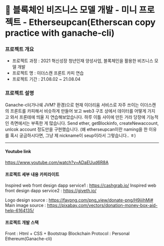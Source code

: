 # 🔗 블록체인 비즈니스 모델 개발 - 미니  프로젝트 - Etherseupcan(Etherscan copy practice with ganache-cli)

### 프로젝트 개요

-   프로젝트 과정 : 2021 혁신성장 청년인재 양성사업, 블록체인을 활용한 비즈니스 모델 개발
-   프로젝트 명 : 이더스캔 프론트 카피 연습
-   프로젝트 기간 : 21.08.02 ~ 21.08.04

### 프로젝트 설명

Ganache-cli(가나쉐 JVM? 환경)으로 현재 이더리움 서비스로 자주 쓰이는 이더스캔의 프론트를 카피해서 비슷하게 만들어 보고 web3 구조 상에서 데이터를 어떻게 가지고 와서 프론테에 띄울 지 연습해보았습니다. 하루 이틀 사이에 만든 거라 당장에 기능적인 측면에서는 부족한 게 많습니다. Send ether, getBlockinfo, createNewaccount, unlcok account 정도만을 구현했습니다.
(왜 etherseupcan이란 naming을 한 이유를 혹시 궁금하시다면, 그냥 제 nickname이 seup이라서 그렇습니다.. ㅎ)

---

#### Youtube link
https://www.youtube.com/watch?v=ADaEUud6R8A

#### 프로젝트 세부 내용 카피라이트

Inspired web front design dapp service1 : https://cashgrab.io/
Inspired web front design dapp service2 : https://giveth.io/

Logo design source : https://favpng.com/png_view/donate-png/H9iiihMi#
Main image source : https://pixabay.com/vectors/donation-money-box-aid-help-6164135/

#### 프로젝트 개발 스택

Front : Html + CSS + Bootstrap
Blockchain Protocol : Personal Ethereum(Ganache-cli)



